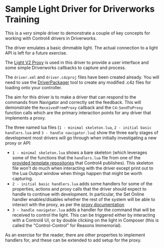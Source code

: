 # Sample Light Driver for Driverworks Training

This is a *very* simple driver to demonstrate a couple of key concepts for working with Control4 drivers in Driverworks.

The driver emulates a basic dimmable light.  The actual connection to a light API is left for a future exercise.

The [Light V2 Proxy](https://snap-one.github.io/docs-driverworks-proxyprotocol/#light-v2-capabilities) is used in this driver to provide a user interface and some simple Driverworks callbacks to capture and process.

The `driver.xml` and `driver.c4zproj` files have been created already.  You will need to use the [DriverPackager](https://github.com/snap-one/drivers-driverpackager) tool to create any modified .c4z files for loading onto your controller.

The aim for this driver is to make a driver that can respond to the commands from Navigator and correctly set the feedback.  This will demonstrate the `ReceivedFromProxy` callback and the `C4:SendToProxy` function calls which are the primary interaction points for any driver that implements a proxy.

The three named lua files (`1 - minimal skeleton.lua`, `2 - initial basic handlers.lua` and `3 - handle navigator.lua`) show the three early stages of development most drivers will go through when initially investigating a new proxy or API:

- `1 - minimal skeleton.lua` shows a bare skeleton (which leverages some of the functions that the `handlers.lua` file from one of the [provided template repositories](https://github.com/snap-one/drivers-common-public) that Control4 publishes).  This skeleton file won't do much when interacting with the driver except print out to the Lua Output window when things happen that might be worth capturing.
- `2 - initial basic handlers.lua` adds some handlers for some of the properties, actions and proxy calls that the driver should expect to handle to continue with development.  In particular, the Set Online handler enables/disables whether the rest of the system will be able to interact with the proxy, as per the [proxy documentation](https://snap-one.github.io/docs-driverworks-proxyprotocol/#min-on)
- `3 - handle navigator.lua` adds a handler for the command that will be received to control the light.  This can be triggered either by interacting with a Control4 UI, or by double clicking on the light in Composer (this is called the "Control-Control" for Reasons Immemorial).

As an exercise for the reader, there are other properties to implement handlers for, and these can be extended to add setup for the proxy.

